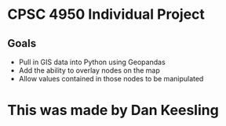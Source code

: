 # CPSC 4950 Individual Project

## Goals
- Pull in GIS data into Python using Geopandas
- Add the ability to overlay nodes on the map
- Allow values contained in those nodes to be manipulated

# This was made by Dan Keesling
